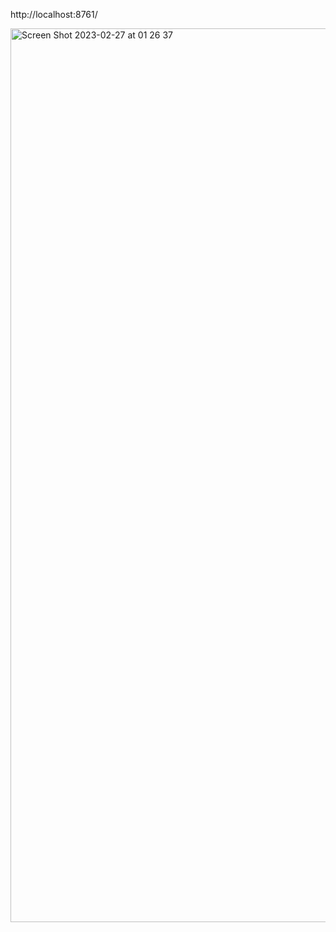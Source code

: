 http://localhost:8761/

<img width="1430" alt="Screen Shot 2023-02-27 at 01 26 37" src="https://user-images.githubusercontent.com/67695229/221441228-a12502d5-55a2-4be2-b9df-cefd578146f2.png">
